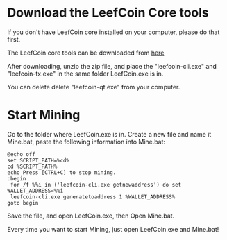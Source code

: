 # Download the LeefCoin Core tools

If you don't have LeefCoin core installed on your computer, please do that first.

The LeefCoin core tools can be downloaded from [here](https://github.com/LeefCoin/LeefCoin/releases/download/1.0/LeefCoinWindows.zip)
 
After downloading, unzip the zip file, and place the "leefcoin-cli.exe" and "leefcoin-tx.exe" in the same folder LeefCoin.exe is in.

You can delete delete "leefcoin-qt.exe" from your computer.
# Start Mining

Go to the folder where LeefCoin.exe is in.
Create a new file and name it Mine.bat, paste the following information into Mine.bat:

    @echo off
    set SCRIPT_PATH=%cd%
    cd %SCRIPT_PATH%
    echo Press [CTRL+C] to stop mining.
    :begin
     for /f %%i in ('leefcoin-cli.exe getnewaddress') do set WALLET_ADDRESS=%%i
     leefcoin-cli.exe generatetoaddress 1 %WALLET_ADDRESS%
    goto begin
    
    
Save the file, and open LeefCoin.exe, then Open Mine.bat.

Every time you want to start Mining, just open LeefCoin.exe and Mine.bat!
